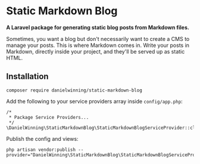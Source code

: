# Static Markdown Blog

**A Laravel package for generating static blog posts from Markdown files.**

Sometimes, you want a blog but don't necessarily want to create a CMS to manage your posts. This is where Markdown comes 
in. Write your posts in Markdown, directly inside your project, and they'll be served up as static HTML.

## Installation
```
composer require danielwinning/static-markdown-blog
```

Add the following to your service providers array inside `config/app.php`:
```
/*
 * Package Service Providers...
 */
\DanielWinning\StaticMarkdownBlog\StaticMarkdownBlogServiceProvider::class
```

Publish the config and views:
```
php artisan vendor:publish --provider="DanielWinning\StaticMarkdownBlog\StaticMarkdownBlogServiceProvider"
```
